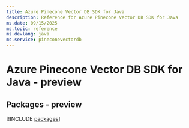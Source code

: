 ```yaml
---
title: Azure Pinecone Vector DB SDK for Java
description: Reference for Azure Pinecone Vector DB SDK for Java
ms.date: 09/15/2025
ms.topic: reference
ms.devlang: java
ms.service: pineconevectordb
---
```

# Azure Pinecone Vector DB SDK for Java - preview
## Packages - preview
[!INCLUDE [packages](pinecone-vector-db-index.md)]